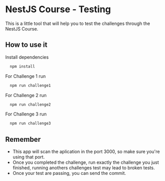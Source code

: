 
# NestJS Course - Testing

This is a little tool that will help you to test the challenges through the NestJS Course.


## How to use it

Install dependencies

```bash
  npm install
```

For Challenge 1 run

```bash
  npm run challenge1
```

For Challenge 2 run

```bash
  npm run challenge2
```

For Challenge 3 run

```bash
  npm run challenge3
```





## Remember

- This app will scan the aplication in the port 3000, so make sure you're using that port.
- Once you completed the challenge, run exactly the challenge you just finished, running anothers challenges test may lead to broken tests.
- Once your test are passing, you can send the commit.


